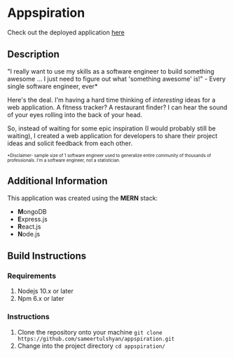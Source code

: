 # Appspiration

Check out the deployed application [here](https://serene-lowlands-20570.herokuapp.com/) 

## Description

"I really want to use my skills as a software engineer to build something awesome ... I just need to figure out what 'something awesome' is!" - Every single software engineer, ever\* 

Here's the deal. I'm having a hard time thinking of *interesting* ideas for a web application. A fitness tracker? A restaurant finder? I can hear the sound of your eyes rolling into the back of your head. 

So, instead of waiting for some epic inspiration (I would probably still be waiting), I created a web application for developers to share their project ideas and solicit feedback from each other.  

<sub><sup>\*Disclaimer- sample size of 1 software engineer used to generalize entire community of thousands of professionals. I'm a software engineer, not a statistician.</sup></sub>

## Additional Information

This application was created using the **MERN** stack:
- **M**ongoDB
- **E**xpress.js
- **R**eact.js
- **N**ode.js

## Build Instructions

### Requirements
1. Nodejs 10.x or later
2. Npm 6.x or later

### Instructions
1. Clone the repository onto your machine `git clone https://github.com/sameertulshyan/appspiration.git`
2. Change into the project directory `cd appspiration/`